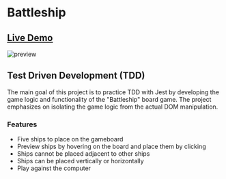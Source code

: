 # Battleship

## [Live Demo](https://roesparc.github.io/Battleship/)

![preview](https://user-images.githubusercontent.com/52899682/217111631-e78f5057-ea6a-499b-9541-cf5269d2e161.jpg)

## Test Driven Development (TDD)

The main goal of this project is to practice TDD with Jest by developing the game logic and functionality of the "Battleship" board game. The project emphasizes on isolating the game logic from the actual DOM manipulation.

### Features

- Five ships to place on the gameboard
- Preview ships by hovering on the board and place them by clicking
- Ships cannot be placed adjacent to other ships
- Ships can be placed vertically or horizontally
- Play against the computer

